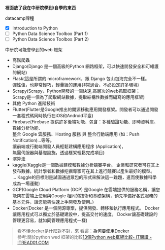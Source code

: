 **裡面放了我在中研院學到/自學的東西**


datacamp課程
- [x] Introduction to Python
- [ ] Python Data Science Toolbox (Part 1)
- [ ] Python Data Science Toolbox (Part 2)

中研院可能會學到的web 框架
* 高階爬蟲
* Django(Django 是一個高級的Python 網路框架，可以快速開發安全和可維護的網站)
* Flask(這是所謂的 microframework，跟 Django 包山包海完全不一樣。<br>彈性佳，也非常輕巧，輕量級的運用非常適合，不必設定許多環境)
* Scrapy(Scrapy，Python開發的一個快速,高層次的web抓取框架；<br>Scrapy是一個為了爬取網站數據，提取結構性數據而編寫的應用框架)
* 其他 Python 進階技術
* Flutter(Flutter是Google推出的開源移動應用開發框架。開發者可以通過開發一套程式碼同時執行在iOS和Android平臺)  
* Firebase(Firebase 提供許多後端功能，包含：多種驗證功能、即時資料庫、數據分析功能、<br>整合 Google 雲服務、Hosting 服務 與 整合行動端應用 (如：Push Notification)...等等。<br>讓前端或行動端開發人員輕鬆建構應用程序 (Application)，<br>無需伺服器與基礎設施，透過框架輕鬆完成項目)
* 演算法
* kaggle(Kaggle是一個數據建模和數據分析競賽平台。 企業和研究者可在其上發布數據，統計學者和數據挖掘專家可在其上進行競賽以產生最好的模型。<br>... 
Kaggle的目標則是試圖通過眾包的形式來解決這一難題，進而使數據科學成為一場運動)
* GCP(Google Cloud Platform (GCP) 是Google 在雲端提供的服務名稱，讓您能夠在雲端上使用與Google 相同的技術和基礎架構，預先準備好各式服務的基本元件，讓您能夠快速上手開發及使用。)
* Docker(Docker 是一個開源專案，提供開發、轉移和執行應用程式。 Docker讓應用程式可以獨立於基礎建設中，提高交付的速度。 Docker讓基礎建設的管理更容易，就如同管理應用程式一樣)
> 看不懂docker是什麼對不對，來 看這：[為何要使用Docker](https://ithelp.ithome.com.tw/articles/10190614)  
> 參考:關於python wed 框架的比較[13個Python web框架比較- IT閱讀 - ITREAD01.COM](https://www.itread01.com/lccihk.html)
